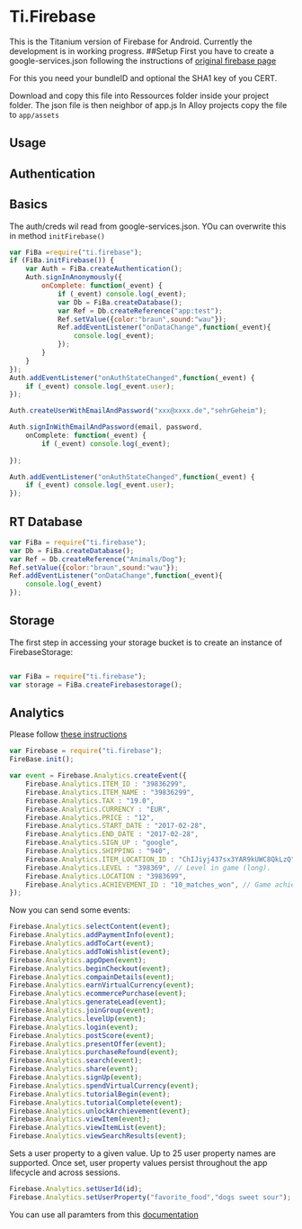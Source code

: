 Ti.Firebase
===========

This is the Titanium version of Firebase for Android. Currently the development is in working progress.
##Setup
First you have to create a google-services.json following the instructions of [original firebase page](https://firebase.google.com/docs/android/setup)

For this you need your bundleID and optional the SHA1 key of you CERT.

Download and copy  this file into Ressources folder inside your project folder. The json file is then neighbor of app.js
In Alloy projects copy the file to `app/assets`

Usage
-------
Authentication
-----------------
Basics
------
The auth/creds wil read from google-services.json. YOu can overwrite this in method `initFirebase()`
```javascript
var FiBa =require("ti.firebase");
if (FiBa.initFirebase()) {
	var Auth = FiBa.createAuthentication();
	Auth.signInAnonymously({
		onComplete: function(_event) {
			if (_event) console.log(_event);
			var Db = FiBa.createDatabase();
			var Ref = Db.createReference("app:test");
			Ref.setValue({color:"braun",sound:"wau"});
			Ref.addEventListener("onDataChange",function(_event){
				console.log(_event);
			});
 		}
	}
});
Auth.addEventListener("onAuthStateChanged",function(_event) {
	if (_event) console.log(_event.user);
});

Auth.createUserWithEmailAndPassword("xxx@xxxx.de","sehrGeheim");

Auth.signInWithEmailAndPassword(email, password,
	onComplete: function(_event) {
 		if (_event) console.log(_event);
		
});

Auth.addEventListener("onAuthStateChanged",function(_event) {
	if (_event) console.log(_event.user);
});
```

RT Database
-----------
```javascript
var FiBa = require("ti.firebase");
var Db = FiBa.createDatabase();
var Ref = Db.createReference("Animals/Dog");
Ref.setValue({color:"braun",sound:"wau"});
Ref.addEventListener("onDataChange",function(_event){
	console.log(_event)
});

``` 

Storage
-------
The first step in accessing your storage bucket is to create an instance of FirebaseStorage:
```javascript

var FiBa = require("ti.firebase");
var storage = FiBa.createFirebasestorage();
``` 

Analytics
---------
Please follow [these instructions](https://support.google.com/adwords/answer/6366292?hl=en)

```javascript
var Firebase = require("ti.firebase");
FireBase.init();

var event = Firebase.Analytics.createEvent({
    Firebase.Analytics.ITEM_ID : "39836299",
    Firebase.Analytics.ITEM_NAME : "39836299",
    Firebase.Analytics.TAX : "19.0",
    Firebase.Analytics.CURRENCY : "EUR",
    Firebase.Analytics.PRICE : "12",
    Firebase.Analytics.START_DATE : "2017-02-28",
    Firebase.Analytics.END_DATE : "2017-02-28",
    Firebase.Analytics.SIGN_UP : "google",
    Firebase.Analytics.SHIPPING : "940",
    Firebase.Analytics.ITEM_LOCATION_ID : "ChIJiyj437sx3YAR9kUWC8QkLzQ", // Google Place ID
    Firebase.Analytics.LEVEL : "398369", // Level in game (long).
    Firebase.Analytics.LOCATION : "3983699",
    Firebase.Analytics.ACHIEVEMENT_ID : "10_matches_won", // Game achievement ID (String)
});
```
Now you can send some events:
```javascript
Firebase.Analytics.selectContent(event);
Firebase.Analytics.addPaymentInfo(event);
Firebase.Analytics.addToCart(event);
Firebase.Analytics.addToWishlist(event);
Firebase.Analytics.appOpen(event);
Firebase.Analytics.beginCheckout(event);
Firebase.Analytics.compainDetails(event);
Firebase.Analytics.earnVirtualCurrency(event);
Firebase.Analytics.ecommercePurchase(event);
Firebase.Analytics.generateLead(event);
Firebase.Analytics.joinGroup(event);
Firebase.Analytics.levelUp(event);
Firebase.Analytics.login(event);
Firebase.Analytics.postScore(event);
Firebase.Analytics.presentOffer(event);
Firebase.Analytics.purchaseRefound(event);
Firebase.Analytics.search(event);
Firebase.Analytics.share(event);
Firebase.Analytics.signUp(event);
Firebase.Analytics.spendVirtualCurrency(event);
Firebase.Analytics.tutorialBegin(event);
Firebase.Analytics.tutorialComplete(event);
Firebase.Analytics.unlockArchievement(event);
Firebase.Analytics.viewItem(event);
Firebase.Analytics.viewItemList(event);
Firebase.Analytics.viewSearchResults(event);

```
Sets a user property to a given value. Up to 25 user property names are supported. Once set, user property values persist throughout the app lifecycle and across sessions.
```javascript
Firebase.Analytics.setUserId(id);
Firebase.Analytics.setUserProperty("favorite_food","dogs sweet sour");
```


You can use all paramters from this [documentation](https://firebase.google.com/docs/reference/android/com/google/firebase/analytics/FirebaseAnalytics.Param)


``` 


